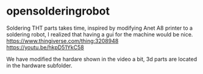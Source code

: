 # opensolderingrobot
Soldering THT parts takes time, inspired by modifying Anet A8 printer to a soldering robot, I realized that having a gui for the machine would be nice. 
https://www.thingiverse.com/thing:3208948  
https://youtu.be/hkpD51YkC58

We have modified the hardare shown in the video a bit, 3d parts are located in the hardware subfolder.
